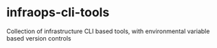 # infraops-cli-tools
Collection of infrastructure CLI based tools, with environmental variable based version controls
